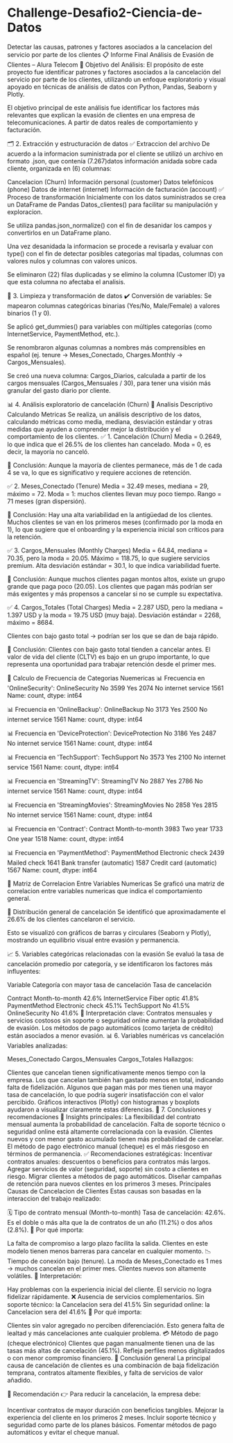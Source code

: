 # Challenge-Desafio2-Ciencia-de-Datos
Detectar las causas, patrones y factores asociados a la cancelacion del servicio por parte de los clientes 
📋 Informe Final
Análisis de Evasión de Clientes – Alura Telecom
🎯 Objetivo del Análisis:
El propósito de este proyecto fue identificar patrones y factores asociados a la cancelación del servicio por parte de los clientes, utilizando un enfoque exploratorio y visual apoyado en técnicas de análisis de datos con Python, Pandas, Seaborn y Plotly.

El objetivo principal de este análisis fue identificar los factores más relevantes que explican la evasión de clientes en una empresa de telecomunicaciones. A partir de datos reales de comportamiento y facturación.

🗂️ 2. Extracción y estructuración de datos
✅ Extraccion del archivo
De acuerdo a la informacion suministrada por el cliente se utilizó un archivo en formato .json, que contenía (7.267)datos información anidada sobre cada cliente, organizada en (6) columnas:

Cancelacion (Churn)
Información personal (customer)
Datos telefónicos (phone)
Datos de internet (internet)
Información de facturación (account)
✅ Proceso de transformación
Inicialmente con los datos suministrados se crea un DataFrame de Pandas Datos_clientes() para facilitar su manipulación y exploracion.

Se utiliza pandas.json_normalize() con el fin de desanidar los campos y convertirlos en un DataFrame plano.

Una vez desanidada la informacion se procede a revisarla y evaluar con type() con el fin de detectar posibles categorias mal tipadas, columnas con valores nulos y columnas con valores unicos.

Se eliminaron (22) filas duplicadas y se elimino la columna (Customer ID) ya que esta columna no afectaba el analisis.

🧹 3. Limpieza y transformación de datos
✔️ Conversión de variables:
Se mapearon columnas categóricas binarias (Yes/No, Male/Female) a valores binarios (1 y 0).

Se aplicó get_dummies() para variables con múltiples categorías (como InternetService, PaymentMethod, etc.).

Se renombraron algunas columnas a nombres más comprensibles en español (ej. tenure → Meses_Conectado, Charges.Monthly → Cargos_Mensuales).

Se creó una nueva columna: Cargos_Diarios, calculada a partir de los cargos mensuales (Cargos_Mensuales / 30), para tener una visión más granular del gasto diario por cliente.

📊 4. Análisis exploratorio de cancelación (Churn)
📌 Analisis Descriptivo Calculando Metricas
Se realiza, un análisis descriptivo de los datos, calculando métricas como media, mediana, desviación estándar y otras medidas que ayuden a comprender mejor la distribución y el comportamiento de los clientes.
✅ 1. Cancelación (Churn) Media = 0.2649, lo que indica que el 26.5% de los clientes han cancelado. Moda = 0, es decir, la mayoría no canceló.

📌 Conclusión: Aunque la mayoría de clientes permanece, más de 1 de cada 4 se va, lo que es significativo y requiere acciones de retención.

✅ 2. Meses_Conectado (Tenure) Media = 32.49 meses, mediana = 29, máximo = 72. Moda = 1: muchos clientes llevan muy poco tiempo. Rango = 71 meses (gran dispersión).

📌 Conclusión: Hay una alta variabilidad en la antigüedad de los clientes. Muchos clientes se van en los primeros meses (confirmado por la moda en 1), lo que sugiere que el onboarding y la experiencia inicial son críticos para la retención.

✅ 3. Cargos_Mensuales (Monthly Charges) Media = 64.84, mediana = 70.35, pero la moda = 20.05. Máximo = 118.75, lo que sugiere servicios premium. Alta desviación estándar = 30.1, lo que indica variabilidad fuerte.

📌 Conclusión: Aunque muchos clientes pagan montos altos, existe un grupo grande que paga poco (20.05). Los clientes que pagan más podrían ser más exigentes y más propensos a cancelar si no se cumple su expectativa.

✅ 4. Cargos_Totales (Total Charges) Media = 2.287 USD, pero la mediana = 1.397 USD y la moda = 19.75 USD (muy baja). Desviación estándar = 2268, máximo = 8684.

Clientes con bajo gasto total → podrían ser los que se dan de baja rápido.

📌 Conclusión: Clientes con bajo gasto total tienden a cancelar antes. El valor de vida del cliente (CLTV) es bajo en un grupo importante, lo que representa una oportunidad para trabajar retención desde el primer mes.

📌 Calculo de Frecuencia de Categorias Nuemericas
📊 Frecuencia en 'OnlineSecurity': OnlineSecurity No 3599 Yes 2074 No internet service 1561 Name: count, dtype: int64

📊 Frecuencia en 'OnlineBackup': OnlineBackup No 3173 Yes 2500 No internet service 1561 Name: count, dtype: int64

📊 Frecuencia en 'DeviceProtection': DeviceProtection No 3186 Yes 2487 No internet service 1561 Name: count, dtype: int64

📊 Frecuencia en 'TechSupport': TechSupport No 3573 Yes 2100 No internet service 1561 Name: count, dtype: int64

📊 Frecuencia en 'StreamingTV': StreamingTV No 2887 Yes 2786 No internet service 1561 Name: count, dtype: int64

📊 Frecuencia en 'StreamingMovies': StreamingMovies No 2858 Yes 2815 No internet service 1561 Name: count, dtype: int64

📊 Frecuencia en 'Contract': Contract Month-to-month 3983 Two year 1733 One year 1518 Name: count, dtype: int64

📊 Frecuencia en 'PaymentMethod': PaymentMethod Electronic check 2439 Mailed check 1641 Bank transfer (automatic) 1587 Credit card (automatic) 1567 Name: count, dtype: int64

📌 Matriz de Correlacion Entre Variables Numericas
Se graficó una matriz de correlacion entre variables numericas que indica el comportamiento general.

📌 Distribución general de cancelación
Se identificó que aproximadamente el 26.6% de los clientes cancelaron el servicio.

Esto se visualizó con gráficos de barras y circulares (Seaborn y Plotly), mostrando un equilibrio visual entre evasión y permanencia.

📈 5. Variables categóricas relacionadas con la evasión
Se evaluó la tasa de cancelación promedio por categoría, y se identificaron los factores más influyentes:

Variable Categoría con mayor tasa de cancelación
Tasa de cancelación

Contract Month-to-month 42.6%
InternetService Fiber optic 41.8%
PaymentMethod Electronic check 45.1%
TechSupport No 41.5%
OnlineSecurity No 41.6%
🎯 Interpretación clave:
Contratos mensuales y servicios costosos sin soporte o seguridad online aumentan la probabilidad de evasión.
Los métodos de pago automáticos (como tarjeta de crédito) están asociados a menor evasión.
📊 6. Variables numéricas vs cancelación
Variables analizadas:

Meses_Conectado
Cargos_Mensuales
Cargos_Totales
Hallazgos:

Clientes que cancelan tienen significativamente menos tiempo con la empresa.
Los que cancelan también han gastado menos en total, indicando falta de fidelización.
Algunos que pagan más por mes tienen una mayor tasa de cancelación, lo que podría sugerir insatisfacción con el valor percibido.
Gráficos interactivos (Plotly) con histogramas y boxplots ayudaron a visualizar claramente estas diferencias.
📌 7. Conclusiones y recomendaciones
🧠 Insights principales:
La flexibilidad del contrato mensual aumenta la probabilidad de cancelación.
Falta de soporte técnico o seguridad online está altamente correlacionada con la evasión.
Clientes nuevos y con menor gasto acumulado tienen más probabilidad de cancelar.
El método de pago electrónico manual (cheque) es el más riesgoso en términos de permanencia.
✅ Recomendaciones estratégicas:
Incentivar contratos anuales: descuentos o beneficios para contratos más largos.
Agregar servicios de valor (seguridad, soporte) sin costo a clientes en riesgo.
Migrar clientes a métodos de pago automáticos.
Diseñar campañas de retención para nuevos clientes en los primeros 3 meses.
Principales Causas de Cancelacion de Clientes
Estas causas son basadas en la interaccion del trabajo realizado:

🗓️ Tipo de contrato mensual (Month-to-month) Tasa de cancelación: 42.6%. Es el doble o más alta que la de contratos de un año (11.2%) o dos años (2.8%).
📌 Por qué importa:

La falta de compromiso a largo plazo facilita la salida.
Clientes en este modelo tienen menos barreras para cancelar en cualquier momento.
📉 Tiempo de conexión bajo (tenure). La moda de Meses_Conectado es 1 mes → muchos cancelan en el primer mes.
Clientes nuevos son altamente volátiles.
📌 Interpretación:

Hay problemas con la experiencia inicial del cliente.
El servicio no logra fidelizar rápidamente.
❌ Ausencia de servicios complementarios.
Sin soporte técnico: la Cancelacion sera del 41.5%
Sin seguridad online: la Cancelacion sera del 41.6%
📌 Por qué importa:

Clientes sin valor agregado no perciben diferenciación.
Esto genera falta de lealtad y más cancelaciones ante cualquier problema.
💳 Método de pago (cheque electrónico)
Clientes que pagan manualmente tienen una de las tasas más altas de cancelación (45.1%).
Refleja perfiles menos digitalizados o con menor compromiso financiero.
🎯 Conclusión general La principal causa de cancelación de clientes es una combinación de baja fidelización temprana, contratos altamente flexibles, y falta de servicios de valor añadido.

🧠 Recomendación 👉 Para reducir la cancelación, la empresa debe:

Incentivar contratos de mayor duración con beneficios tangibles.
Mejorar la experiencia del cliente en los primeros 2 meses.
Incluir soporte técnico y seguridad como parte de los planes básicos.
Fomentar métodos de pago automáticos y evitar el cheque manual.
